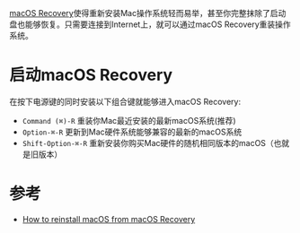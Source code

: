 [macOS Recovery](https://support.apple.com/kb/HT201314)使得重新安装Mac操作系统轻而易举，甚至你完整抹除了启动盘也能够恢复。只需要连接到Internet上，就可以通过macOS Recovery重装操作系统。

# 启动macOS Recovery

在按下电源键的同时安装以下组合键就能够进入macOS Recovery:

* `Command (⌘)-R` 重装你Mac最近安装的最新macOS系统(推荐)
* `Option-⌘-R` 更新到Mac硬件系统能够兼容的最新的macOS系统
* `Shift-Option-⌘-R` 重新安装你购买Mac硬件的随机相同版本的macOS（也就是旧版本）

# 参考

* [How to reinstall macOS from macOS Recovery](https://support.apple.com/en-us/HT204904)